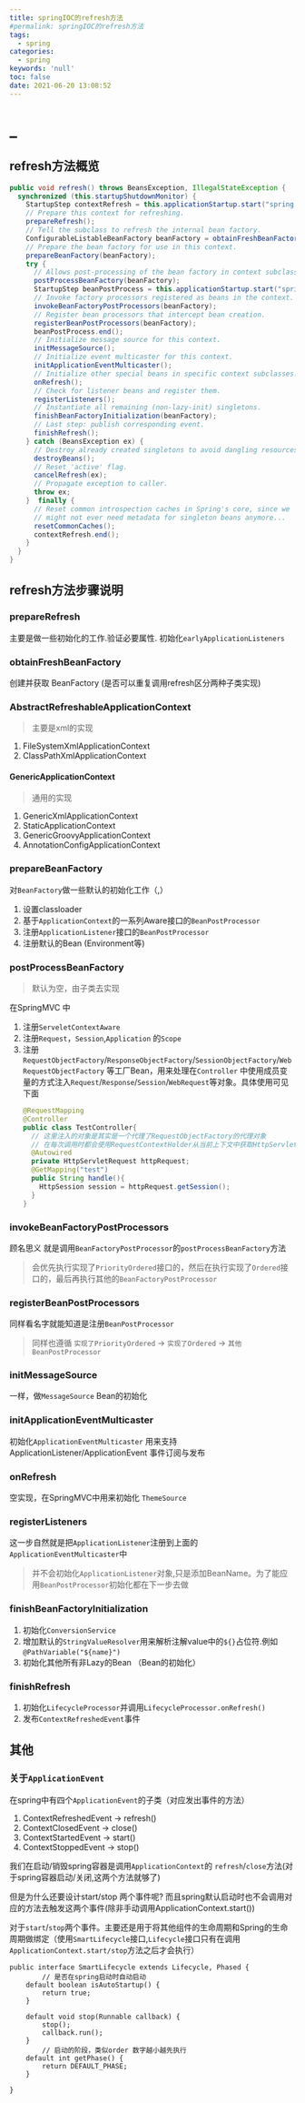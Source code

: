 ```yaml
---
title: springIOC的refresh方法
#permalink: springIOC的refresh方法
tags:
  - spring
categories:
  - spring
keywords: 'null'
toc: false
date: 2021-06-20 13:08:52
---
```


# _

## refresh方法概览

```java
public void refresh() throws BeansException, IllegalStateException {
  synchronized (this.startupShutdownMonitor) {
    StartupStep contextRefresh = this.applicationStartup.start("spring.context.refresh");
    // Prepare this context for refreshing.
    prepareRefresh();
    // Tell the subclass to refresh the internal bean factory.
    ConfigurableListableBeanFactory beanFactory = obtainFreshBeanFactory();
    // Prepare the bean factory for use in this context.
    prepareBeanFactory(beanFactory);
    try {
      // Allows post-processing of the bean factory in context subclasses.
      postProcessBeanFactory(beanFactory);
      StartupStep beanPostProcess = this.applicationStartup.start("spring.context.beans.post-process");
      // Invoke factory processors registered as beans in the context.
      invokeBeanFactoryPostProcessors(beanFactory);
      // Register bean processors that intercept bean creation.
      registerBeanPostProcessors(beanFactory);
      beanPostProcess.end();
      // Initialize message source for this context.
      initMessageSource();
      // Initialize event multicaster for this context.
      initApplicationEventMulticaster();
      // Initialize other special beans in specific context subclasses.
      onRefresh();
      // Check for listener beans and register them.
      registerListeners();
      // Instantiate all remaining (non-lazy-init) singletons.
      finishBeanFactoryInitialization(beanFactory);
      // Last step: publish corresponding event.
      finishRefresh();
    } catch (BeansException ex) {
      // Destroy already created singletons to avoid dangling resources.
      destroyBeans();
      // Reset 'active' flag.
      cancelRefresh(ex);
      // Propagate exception to caller.
      throw ex;
    }  finally {
      // Reset common introspection caches in Spring's core, since we
      // might not ever need metadata for singleton beans anymore...
      resetCommonCaches();
      contextRefresh.end();
    }
  }
}
```

<!-- more -->

## refresh方法步骤说明

### prepareRefresh

主要是做一些初始化的工作.验证必要属性. 初始化`earlyApplicationListeners`

### obtainFreshBeanFactory

创建并获取 BeanFactory (是否可以重复调用refresh区分两种子类实现)

### AbstractRefreshableApplicationContext

> 主要是xml的实现

1. FileSystemXmlApplicationContext
2. ClassPathXmlApplicationContext

#### GenericApplicationContext

> 通用的实现

1. GenericXmlApplicationContext
2. StaticApplicationContext
3. GenericGroovyApplicationContext
4. AnnotationConfigApplicationContext

### prepareBeanFactory

对`BeanFactory`做一些默认的初始化工作（,）

1. 设置classloader
2. 基于`ApplicationContext`的一系列Aware接口的`BeanPostProcessor`
3. 注册`ApplicationListener`接口的`BeanPostProcessor`
4. 注册默认的Bean (Environment等)

### postProcessBeanFactory

> 默认为空，由子类去实现

在SpringMVC 中

1. 注册`ServeletContextAware`
2. 注册`Request`，`Session`,`Application` 的`Scope`
3. 注册`RequestObjectFactory`/`ResponseObjectFactory`/`SessionObjectFactory`/`WebRequestObjectFactory` 等工厂Bean，用来处理在`Controller` 中使用成员变量的方式注入`Request`/`Response`/`Session`/`WebRequest`等对象。具体使用可见下面
   ```java
   @RequestMapping
   @Controller
   public class TestController{
     // 这里注入的对象是其实是一个代理了RequestObjectFactory的代理对象
     // 在每次调用时都会使用RequestContextHolder从当前上下文中获取HttpServletRequest对象来进行真实的调用
     @Autowired
     private HttpServletRequest httpRequest;
     @GetMapping("test")
     public String handle(){
       HttpSession session = httpRequest.getSession();
     }
   }
   ```

### invokeBeanFactoryPostProcessors

顾名思义 就是调用`BeanFactoryPostProcessor`的`postProcessBeanFactory`方法

> 会优先执行实现了`PriorityOrdered`接口的，然后在执行实现了`Ordered`接口的，最后再执行其他的`BeanFactoryPostProcessor`

### registerBeanPostProcessors

同样看名字就能知道是注册`BeanPostProcessor`

> 同样也遵循 `实现了PriorityOrdered` -> `实现了Ordered` -> `其他BeanPostProcessor`

### initMessageSource

一样，做`MessageSource` Bean的初始化

### initApplicationEventMulticaster

初始化`ApplicationEventMulticaster` 用来支持 ApplicationListener/ApplicationEvent 事件订阅与发布

### onRefresh

空实现，在SpringMVC中用来初始化 `ThemeSource`

### registerListeners

这一步自然就是把`ApplicationListener`注册到上面的`ApplicationEventMulticaster`中

> 并不会初始化`ApplicationListener`对象,只是添加BeanName。为了能应用`BeanPostProcessor`初始化都在下一步去做

### finishBeanFactoryInitialization

1. 初始化`ConversionService`
2. 增加默认的`StringValueResolver`用来解析注解value中的`${}`占位符.例如`@PathVariable("${name}")`
3. 初始化其他所有非Lazy的Bean （Bean的初始化）

### finishRefresh

1. 初始化`LifecycleProcessor`并调用`LifecycleProcessor.onRefresh()`
2. 发布`ContextRefreshedEvent`事件

## 其他

### 关于`ApplicationEvent`

在spring中有四个`ApplicationEvent`的子类（对应发出事件的方法）

1. ContextRefreshedEvent -> refresh()
2. ContextClosedEvent -> close()
3. ContextStartedEvent -> start()
4. ContextStoppedEvent -> stop()

我们在启动/销毁spring容器是调用`ApplicationContext`的 `refresh`/`close`方法(对于spring容器启动/关闭,这两个方法就够了)

但是为什么还要设计start/stop 两个事件呢? 而且spring默认启动时也不会调用对应的方法去触发这两个事件(除非手动调用ApplicationContext.start())

对于`start`/`stop`两个事件。主要还是用于将其他组件的生命周期和Spring的生命周期做绑定（使用`SmartLifecycle`接口,`Lifecycle`接口只有在调用`ApplicationContext.start/stop`方法之后才会执行）

```
public interface SmartLifecycle extends Lifecycle, Phased {
        // 是否在spring启动时自动启动
	default boolean isAutoStartup() {
		return true;
	}

	default void stop(Runnable callback) {
		stop();
		callback.run();
	} 
        // 启动的阶段，类似order 数字越小越先执行
	default int getPhase() {
		return DEFAULT_PHASE;
	}

}
```





